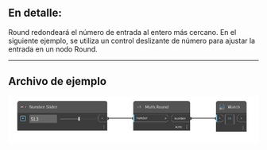 ## En detalle:
Round redondeará el número de entrada al entero más cercano. En el siguiente ejemplo, se utiliza un control deslizante de número para ajustar la entrada en un nodo Round.
___
## Archivo de ejemplo

![Round (number)](./DSCore.Math.Round(number)_img.jpg)

